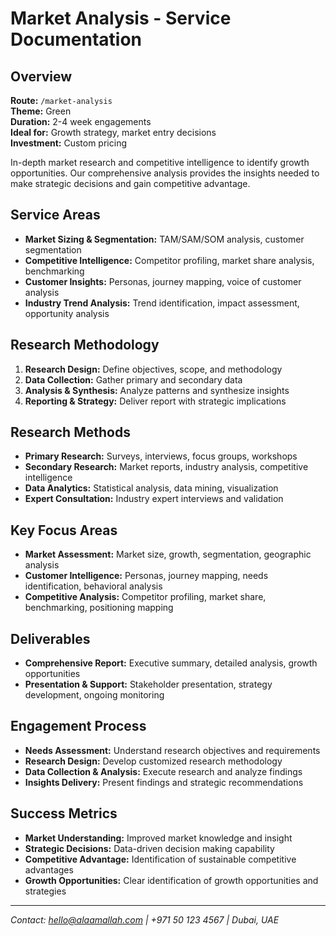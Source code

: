 # Market Analysis - Service Documentation

## Overview
**Route:** `/market-analysis`  
**Theme:** Green  
**Duration:** 2-4 week engagements  
**Ideal for:** Growth strategy, market entry decisions  
**Investment:** Custom pricing

In-depth market research and competitive intelligence to identify growth opportunities. Our comprehensive analysis provides the insights needed to make strategic decisions and gain competitive advantage.

## Service Areas
- **Market Sizing & Segmentation:** TAM/SAM/SOM analysis, customer segmentation
- **Competitive Intelligence:** Competitor profiling, market share analysis, benchmarking
- **Customer Insights:** Personas, journey mapping, voice of customer analysis
- **Industry Trend Analysis:** Trend identification, impact assessment, opportunity analysis

## Research Methodology
1. **Research Design:** Define objectives, scope, and methodology
2. **Data Collection:** Gather primary and secondary data
3. **Analysis & Synthesis:** Analyze patterns and synthesize insights
4. **Reporting & Strategy:** Deliver report with strategic implications

## Research Methods
- **Primary Research:** Surveys, interviews, focus groups, workshops
- **Secondary Research:** Market reports, industry analysis, competitive intelligence
- **Data Analytics:** Statistical analysis, data mining, visualization
- **Expert Consultation:** Industry expert interviews and validation

## Key Focus Areas
- **Market Assessment:** Market size, growth, segmentation, geographic analysis
- **Customer Intelligence:** Personas, journey mapping, needs identification, behavioral analysis
- **Competitive Analysis:** Competitor profiling, market share, benchmarking, positioning mapping

## Deliverables
- **Comprehensive Report:** Executive summary, detailed analysis, growth opportunities
- **Presentation & Support:** Stakeholder presentation, strategy development, ongoing monitoring

## Engagement Process
- **Needs Assessment:** Understand research objectives and requirements
- **Research Design:** Develop customized research methodology
- **Data Collection & Analysis:** Execute research and analyze findings
- **Insights Delivery:** Present findings and strategic recommendations

## Success Metrics
- **Market Understanding:** Improved market knowledge and insight
- **Strategic Decisions:** Data-driven decision making capability
- **Competitive Advantage:** Identification of sustainable competitive advantages
- **Growth Opportunities:** Clear identification of growth opportunities and strategies

---

*Contact: hello@alaamallah.com | +971 50 123 4567 | Dubai, UAE*